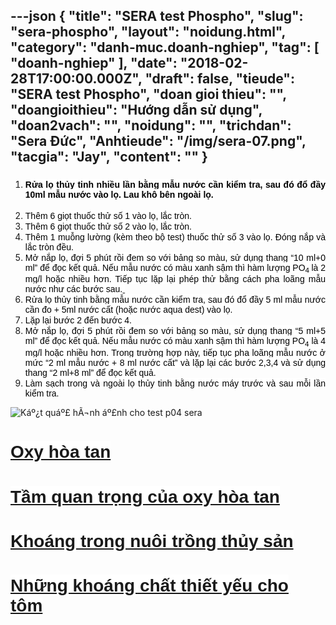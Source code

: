 ---json
{
    "title": "SERA test Phospho",
    "slug": "sera-phospho",
    "layout": "noidung.html",
    "category": "danh-muc.doanh-nghiep",
    "tag": [
        "doanh-nghiep"
    ],
    "date": "2018-02-28T17:00:00.000Z",
    "draft": false,
    "tieude": "SERA test Phospho",
    "doan gioi thieu": "",
    "doangioithieu": "Hướng dẫn sử dụng",
    "doan2vach": "",
    "noidung": "",
    "trichdan": "Sera Đức",
    "Anhtieude": "/img/sera-07.png",
    "tacgia": "Jay",
    "__content__": ""
}
---
<ol>
	<li>
	<h3 style="text-align:justify"><span style="font-size:14px"><span style="background-color:white"><span style="font-family:&quot;Helvetica&quot;,&quot;sans-serif&quot;"><span style="color:black">Rửa lọ thủy tinh nhiều lần bằng mẫu nước cần kiểm tra, sau đ&oacute; đổ đầy 10ml mẫu nước v&agrave;o lọ. Lau kh&ocirc; b&ecirc;n ngo&agrave;i lọ.</span></span></span></span></h3>
	</li>
	<li style="text-align:justify"><span style="font-size:14px"><span style="background-color:white"><span style="font-family:&quot;Helvetica&quot;,&quot;sans-serif&quot;"><span style="color:black">Th&ecirc;m 6 giọt thuốc thử số 1 v&agrave;o lọ, lắc tr&ograve;n.</span></span></span></span></li>
	<li style="text-align:justify"><span style="font-size:14px"><span style="background-color:white"><span style="font-family:&quot;Helvetica&quot;,&quot;sans-serif&quot;"><span style="color:black">Th&ecirc;m 6 giọt thuốc thử số 2 v&agrave;o lọ, lắc tr&ograve;n.</span></span></span></span></li>
	<li style="text-align:justify"><span style="font-size:14px"><span style="background-color:white"><span style="font-family:&quot;Helvetica&quot;,&quot;sans-serif&quot;"><span style="color:black">Th&ecirc;m 1 muỗng lường (k&egrave;m theo bộ test) thuốc thử số 3 v&agrave;o lọ. Đ&oacute;ng nắp v&agrave; lắc tr&ograve;n đều.</span></span></span></span></li>
	<li style="text-align:justify"><span style="font-size:14px"><span style="background-color:white"><span style="font-family:&quot;Helvetica&quot;,&quot;sans-serif&quot;"><span style="color:black">Mở nắp lọ, đợi 5 ph&uacute;t rồi đem so với bảng so m&agrave;u, sử dụng thang &ldquo;10 ml+0 ml&rdquo; để đọc kết quả. Nếu mẫu nước c&oacute; m&agrave;u xanh sậm th&igrave; h&agrave;m lượng PO</span></span><sub><span style="font-family:&quot;Helvetica&quot;,&quot;sans-serif&quot;"><span style="color:black">4 </span></span></sub><span style="font-family:&quot;Helvetica&quot;,&quot;sans-serif&quot;"><span style="color:black">l&agrave; 2 mg/l hoặc nhiều hơn. Tiếp tục lặp lại ph&eacute;p thử bằng c&aacute;ch pha lo&atilde;ng mẫu nước như c&aacute;c bước sau.</span></span></span><span style="background-color:white"><a href="https://tincay.com/wp-content/uploads/2014/05/Test-PO4-Sera-b%E1%BA%A3ng-m%C3%A0u.jpg" style="box-sizing:border-box; transition:all 0.3s"><span style="font-family:&quot;Helvetica&quot;,&quot;sans-serif&quot;"><span style="color:#0099ff">&nbsp;</span></span></a></span></span></li>
	<li style="text-align:justify"><span style="font-size:14px"><span style="background-color:white"><span style="font-family:&quot;Helvetica&quot;,&quot;sans-serif&quot;"><span style="color:black">Rửa lọ thủy tinh bằng mẫu nước cần kiểm tra, sau đ&oacute; đổ đầy 5 ml mẫu nước cần đo + 5ml nước cất (hoặc nước aqua dest) v&agrave;o lọ.</span></span></span></span></li>
	<li style="text-align:justify"><span style="font-size:14px"><span style="background-color:white"><span style="font-family:&quot;Helvetica&quot;,&quot;sans-serif&quot;"><span style="color:black">Lặp lại bước 2 đến bước 4.</span></span></span></span></li>
	<li style="text-align:justify"><span style="font-size:14px"><span style="background-color:white"><span style="font-family:&quot;Helvetica&quot;,&quot;sans-serif&quot;"><span style="color:black">Mở nắp lọ, đợi 5 ph&uacute;t rồi đem so với bảng so m&agrave;u, sử dụng thang &ldquo;5 ml+5 ml&rdquo; để đọc kết quả. Nếu mẫu nước c&oacute; m&agrave;u xanh sậm th&igrave; h&agrave;m lượng PO</span></span><sub><span style="font-family:&quot;Helvetica&quot;,&quot;sans-serif&quot;"><span style="color:black">4</span></span></sub><span style="font-family:&quot;Helvetica&quot;,&quot;sans-serif&quot;"><span style="color:black"> l&agrave; 4 mg/l hoặc nhiều hơn. Trong trường hợp n&agrave;y, tiếp tục pha lo&atilde;ng mẫu nước ở mức &ldquo;2 ml mẫu nước + 8 ml nước cất&rdquo; v&agrave; lặp lại c&aacute;c bước 2,3,4 v&agrave; sử dụng thang &ldquo;2 ml+8 ml&rdquo; để đọc kết quả.</span></span></span></span></li>
	<li style="text-align:justify"><span style="font-size:14px"><span style="background-color:white"><span style="font-family:&quot;Helvetica&quot;,&quot;sans-serif&quot;"><span style="color:black">L&agrave;m sạch trong v&agrave; ngo&agrave;i lọ thủy tinh bằng nước m&aacute;y trước v&agrave; sau mỗi lần kiểm tra.</span></span></span></span></li>
</ol>

<p style="text-align:justify"><img alt="Káº¿t quáº£ hÃ¬nh áº£nh cho test p04 sera" src="https://techmartvn.com/wp-content/uploads/2016/01/sera-Phosphat-PO4-Test_b2.jpg" /></p>

<h1><span style="background-color:white"><span style="font-family:&quot;Helvetica&quot;,&quot;sans-serif&quot;"><span style="color:black"><a href="https://thuysan247.com/oxy-hoa-tan/">Oxy h&ograve;a tan</a></span></span></span></h1>

<h1><span style="background-color:white"><span style="font-family:&quot;Helvetica&quot;,&quot;sans-serif&quot;"><span style="color:black"><a href="https://thuysan247.com/tam-quan-trong-cua-oxy-hoa-tan-trong-nuoi-tom-the-chan-trang/">Tầm quan trọng của oxy h&ograve;a tan </a></span></span></span></h1>

<h1><span style="background-color:white"><span style="font-family:&quot;Helvetica&quot;,&quot;sans-serif&quot;"><span style="color:black"><a href="https://thuysan247.com/khoang-trong-nuoi-trong-thuy-san/">Kho&aacute;ng trong nu&ocirc;i trồng thủy sản</a></span></span></span></h1>

<h1><span style="background-color:white"><span style="font-family:&quot;Helvetica&quot;,&quot;sans-serif&quot;"><span style="color:black"><a href="https://thuysan247.com/nhung-khoang-chat-thiet-yeu-cho-tom/">Những kho&aacute;ng chất thiết yếu cho t&ocirc;m</a></span></span></span></h1>
